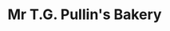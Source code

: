 ---
title: "Mr T.G. Pullin's Bakery"
url: /bristol/mr-t-g-pullins-bakery-cotham-hill/
shop: Bäckerei
---
